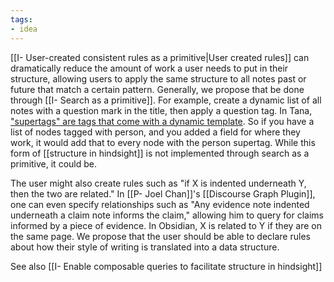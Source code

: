 ```yaml
---
tags:
- idea
---
```

[[I- User-created consistent rules as a primitive|User created rules]] can dramatically reduce the amount of work a user needs to put in their structure, allowing users to apply the same structure to all notes past or future that match a certain pattern. Generally, we propose that be done through [[I- Search as a primitive]]. For example, create a dynamic list of all notes with a question mark in the title, then apply a question tag. In Tana, ["supertags" are tags that come with a dynamic template](https://www.youtube.com/watch?v=JPxYt1RNB7E). So if you have a list of nodes tagged with person, and you added a field for where they work, it would add that to every node with the person supertag. While this form of [[structure in hindsight]] is not implemented through search as a primitive, it could be.

The user might also create rules such as "if X is indented underneath Y, then the two are related." In [[P- Joel Chan]]'s [[Discourse Graph Plugin]], one can even specify relationships such as "Any evidence note indented underneath a claim note informs the claim," allowing him to query for claims informed by a piece of evidence. In Obsidian, X is related to Y if they are on the same page. We propose that the user should be able to declare rules about how their style of writing is translated into a data structure.

See also [[I- Enable composable queries to facilitate structure in hindsight]]